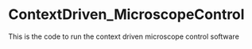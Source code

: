 # ContextDriven_MicroscopeControl
This is the code to run the context driven microscope control software
